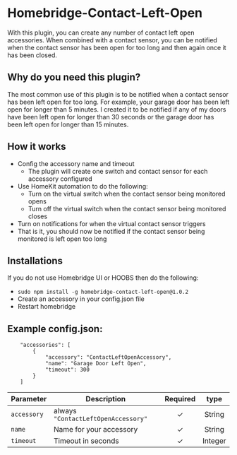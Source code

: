# Homebridge-Contact-Left-Open

With this plugin, you can create any number of contact left open accessories.  When combined with a contact sensor, you can be notified when the contact sensor has been open for too long and then again once it has been closed.

## Why do you need this plugin?
The most common use of this plugin is to be notified when a contact sensor has been left open for too long.  For example, your garage door has been left open for longer than 5 minutes.  I created it to be notified if any of my doors have been left open for longer than 30 seconds or the garage door has been left open for longer than 15 minutes.

## How it works
* Config the accessory name and timeout
    * The plugin will create one switch and contact sensor for each accessory configured
* Use HomeKit automation to do the following:
    * Turn on the virtual switch when the contact sensor being monitored opens
    * Turn off the virtual switch when the contact sensor being monitored closes
* Turn on notifications for when the virtual contact sensor triggers
* That is it, you should now be notified if the contact sensor being monitored is left open too long

## Installations

If you do not use Homebridge UI or HOOBS then do the following:
* ```sudo npm install -g homebridge-contact-left-open@1.0.2```
* Create an accessory in your config.json file
* Restart homebridge

## Example config.json:
```
    "accessories": [
        {
            "accessory": "ContactLeftOpenAccessory",
            "name": "Garage Door Left Open",
            "timeout": 300
        }
    ]   
```

|             Parameter             |         Description                    | Required |   type   |
| --------------------------------  | -------------------------------------- |:--------:|:--------:|
| `accessory`                       | always `"ContactLeftOpenAccessory"`    |     ✓    |  String  |
| `name`                            | Name for your accessory                |     ✓    |  String  |
| `timeout`                         |  Timeout in seconds                      |     ✓    |  Integer |


